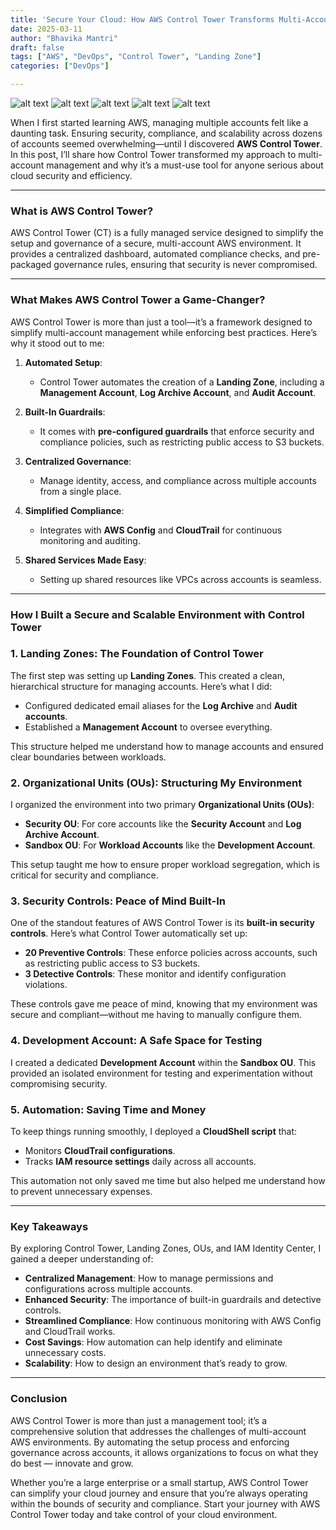 ```yaml
---
title: 'Secure Your Cloud: How AWS Control Tower Transforms Multi-Account Management'
date: 2025-03-11
author: "Bhavika Mantri"
draft: false
tags: ["AWS", "DevOps", "Control Tower", "Landing Zone"]
categories: ["DevOps"]

---
```


![alt text](/images/aws-access-portal.png)
![alt text](/images/landing-zone-ready.png)
![alt text](/images/landing-zone-settings.png)
![alt text](/images/landing-zone-control-tower.png)
![alt text](/images/organizations.png)

When I first started learning AWS, managing multiple accounts felt like a daunting task. Ensuring security, compliance, and scalability across dozens of accounts seemed overwhelming—until I discovered **AWS Control Tower**. In this post, I’ll share how Control Tower transformed my approach to multi-account management and why it’s a must-use tool for anyone serious about cloud security and efficiency.

---

### What is AWS Control Tower?
AWS Control Tower (CT) is a fully managed service designed to simplify the setup and governance of a secure, multi-account AWS environment. It provides a centralized dashboard, automated compliance checks, and pre-packaged governance rules, ensuring that security is never compromised.

---

### What Makes AWS Control Tower a Game-Changer?
AWS Control Tower is more than just a tool—it’s a framework designed to simplify multi-account management while enforcing best practices. Here’s why it stood out to me:

1. **Automated Setup**:
   - Control Tower automates the creation of a **Landing Zone**, including a **Management Account**, **Log Archive Account**, and **Audit Account**.

2. **Built-In Guardrails**:
   - It comes with **pre-configured guardrails** that enforce security and compliance policies, such as restricting public access to S3 buckets.

3. **Centralized Governance**:
   - Manage identity, access, and compliance across multiple accounts from a single place.

4. **Simplified Compliance**:
   - Integrates with **AWS Config** and **CloudTrail** for continuous monitoring and auditing.

5. **Shared Services Made Easy**:
   - Setting up shared resources like VPCs across accounts is seamless.

---

### How I Built a Secure and Scalable Environment with Control Tower

### 1. Landing Zones: The Foundation of Control Tower
The first step was setting up **Landing Zones**. This created a clean, hierarchical structure for managing accounts. Here’s what I did:
- Configured dedicated email aliases for the **Log Archive** and **Audit accounts**.
- Established a **Management Account** to oversee everything.

This structure helped me understand how to manage accounts and ensured clear boundaries between workloads.

### 2. Organizational Units (OUs): Structuring My Environment
I organized the environment into two primary **Organizational Units (OUs)**:
- **Security OU**: For core accounts like the **Security Account** and **Log Archive Account**.
- **Sandbox OU**: For **Workload Accounts** like the **Development Account**.

This setup taught me how to ensure proper workload segregation, which is critical for security and compliance.

### 3. Security Controls: Peace of Mind Built-In
One of the standout features of AWS Control Tower is its **built-in security controls**. Here’s what Control Tower automatically set up:
- **20 Preventive Controls**: These enforce policies across accounts, such as restricting public access to S3 buckets.
- **3 Detective Controls**: These monitor and identify configuration violations.

These controls gave me peace of mind, knowing that my environment was secure and compliant—without me having to manually configure them.

### 4. Development Account: A Safe Space for Testing
I created a dedicated **Development Account** within the **Sandbox OU**. This provided an isolated environment for testing and experimentation without compromising security.

### 5. Automation: Saving Time and Money
To keep things running smoothly, I deployed a **CloudShell script** that:
- Monitors **CloudTrail configurations**.
- Tracks **IAM resource settings** daily across all accounts.

This automation not only saved me time but also helped me understand how to prevent unnecessary expenses.

---

### Key Takeaways
By exploring Control Tower, Landing Zones, OUs, and IAM Identity Center, I gained a deeper understanding of:
- **Centralized Management**: How to manage permissions and configurations across multiple accounts.
- **Enhanced Security**: The importance of built-in guardrails and detective controls.
- **Streamlined Compliance**: How continuous monitoring with AWS Config and CloudTrail works.
- **Cost Savings**: How automation can help identify and eliminate unnecessary costs.
- **Scalability**: How to design an environment that’s ready to grow.

---

### Conclusion
AWS Control Tower is more than just a management tool; it’s a comprehensive solution that addresses the challenges of multi-account AWS environments. By automating the setup process and enforcing governance across accounts, it allows organizations to focus on what they do best — innovate and grow.

Whether you’re a large enterprise or a small startup, AWS Control Tower can simplify your cloud journey and ensure that you’re always operating within the bounds of security and compliance. Start your journey with AWS Control Tower today and take control of your cloud environment.